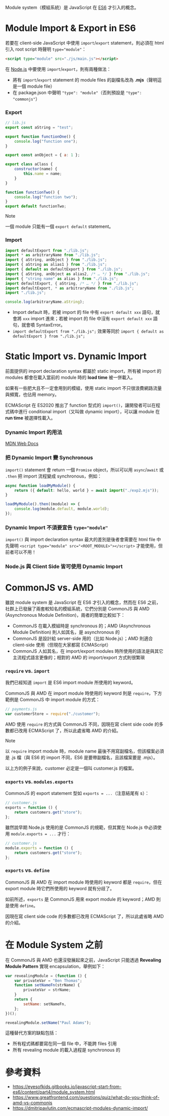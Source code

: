 Module system（模組系統）是 JavaScript 在 [ES6](</Programming Language/JavaScript/ES5 vs ES6.md>) 才引入的概念。

# Module Import & Export in ES6

若要在 client-side JavaScript 中使用 `import`/`export` statement，則必須在 html 引入 root script 時聲明 `type="module"`：

```html
<script type="module" src="./js/main.js"></script>
```

在 [Node.js](</Programming Language/JavaScript/Node.js/0 - Introduction.md>) 中要使用 `import`/`export`，則有兩種做法：

- 將有 `import`/`export` statement 的 module files 的副檔名改為 **.mjs**（聲明這是一個 module file）
- 在 package.json 中聲明 `"type": "module"`（否則預設是 `"type": "commonjs"`）

### Export

```JavaScript
// lib.js
export const aString = "test";

export function functionOne() {
    console.log("function one");
}

export const anObject = { a: 1 };

export class aClass {
    constructor(name) {
        this.name = name;
    }
}

function functionTwo() {
    console.log("function two");
}
export default functionTwo;
```

>[!Note]
>一個 module 只能有一個 `export default` statement。

### Import

```JavaScript
import defaultExport from "./lib.js";
import * as arbitraryName from "./lib.js";
import { aString, anObject } from "./lib.js";
import { aString as alias1 } from "./lib.js";
import { default as defaultExport } from "./lib.js";
import { aString, anObject as alias2, /* … */ } from "./lib.js";
import { "string name" as alias } from "./lib.js";
import defaultExport, { aString, /* … */ } from "./lib.js";
import defaultExport, * as arbitraryName from "./lib.js";
import "./lib.js";

console.log(arbitraryName.aString);
```

- Import default 時，若被 import 的 file 中有 `export default xxx` 語句，就會將 `xxx` import 進來；若被 import 的 file 中沒有 `export default xxx` 語句，就會噴 SyntaxError。
- `import defaultExport from "./lib.js";` 效果等同於 `import { default as defaultExport } from "./lib.js";`

# Static Import vs. Dynamic Import

前面提供的 import declaration syntax 都屬於 static import，所有被 import 的 modules 都會在載入當前的 module 時的 **load time** 被一併載入。

如果有一些肥大且不一定會用到的模組，使用 static import 不只很浪費網路流量與頻寬，也佔用 memory。

ECMAScript 在 ES2020 推出了 function 型式的 `import()`，讓開發者可以在程式碼中進行 conditional import（又叫做 dynamic import），可以讓 module 在 **run time** 被選擇性載入。

### Dynamic Import 的用法

[MDN Web Docs](https://developer.mozilla.org/en-US/docs/Web/JavaScript/Reference/Operators/import)

### 把 Dynamic Import 變 Synchronous

`import()` statement 會 return 一個 `Promise` object，所以可以用 `async`/`await` 或 `.then` 把 import 流程變成 synchronous，例如：

```JavaScript
async function loadMyModule() {
    return ({ default: hello, world } = await import("./exp2.mjs"));
}

loadMyModule().then((module) => {
    console.log(module.default, module.world);
});
```

### Dynamic Import 不須要宣告 `type="module"`

`import()` 與 import declaration syntax 最大的差別是後者會需要在 html file 中先聲明 `<script type="module" src="<ROOT_MODULE>"></script>` 才能使用，但前者可以不用！

### Node.js 與 Client Side 皆可使用 Dynamic Import

# CommonJS vs. AMD

雖說 module system 是 JavaScript 在 ES6 才引入的概念，然而在 ES6 之前，社群上已發展了兩套較知名的模組系統，它們分別是 CommonJS 與 AMD (Asynchronous Module Definition)，兩者的簡單比較如下：

- CommonJS 在載入模組時是 synchronous 的；AMD (Asynchronous Module Definition) 則人如其名，是 asynchronous 的
- CommonJS 是設計給 server-side 用的（比如 Node.js）；AMD 則適合 client-side 使用（但現在大家都寫 ECMAScript）
- CommonJS 人如其名，在 import/export modules 時所使用的語法是與其它主流程式語言更像的；相對的 AMD 的 import/export 方式則很繁瑣

### `require` vs. `import`

我們已經知道 `import` 是 ES6 import module 所使用的 keyword。

CommonJS 與 AMD 在 import module 時使用的 keyword 則是 `require`，下方範例是 CommonJS 中 import module 的方式：

```JavaScript
// payments.js
var customerStore = require("./customer");
```

AMD 使用 `require` 的方式與 CommonJS 不同，因現在寫 client side code 的多數都已改用 ECMAScript 了，所以此處省略 AMD 的介紹。

>[!Note]
>以 `require` import module 時，module name 最後不用寫副檔名，但該檔案必須是 .js 檔（與 ES6 的 import 不同，ES6 是要帶副檔名，且該檔案要是 .mjs）。
>
>以上方的例子來說，customer 必定是一個叫 customer.js 的檔案。

### `exports` vs. `modules.exports`

CommonJS 的 export statement 型如 `exports = ...`（注意結尾有 s）：

```JavaScript
// customer.js
exports = function () {  
    return customers.get("store");  
};
```

雖然說早期 Node.js 使用的是 CommonJS 的規範，但其實在 Node.js 中必須使用 `module.exports = ...` 才行：

```JavaScript
// customer.js
module.exports = function () {  
    return customers.get("store");  
};
```

### `exports` vs. `define`

CommonJS 與 AMD 在 import module 時使用的 keyword 都是 `require`，但在 export module 時它們所使用的 keyword 就有分歧了。

如前所述，`exports` 是 CommonJS 用來 export module 的 keyword；AMD 則是使用 `define`。 

因現在寫 client side code 的多數都已改用 ECMAScript 了，所以此處省略 AMD 的介紹。

# 在 Module System 之前

在 CommonJS 與 AMD 也還沒發展起來之前，JavaScript 只能透過 **Revealing Module Pattern** 實現 encapsulation，舉例如下：

```JavaScript
var revealingModule = (function () {
    var privateVar = "Ben Thomas";
    function setNameFn(strName) {
        privateVar = strName;
    }
    return {
        setName: setNameFn,
    };
})();

revealingModule.setName("Paul Adams");
```

這種替代方案的缺點包括：

- 所有程式碼都要寫在同一個 file 中，不能跨 files 引用
- 所有 revealing module 的載入過程是 synchronous 的

# 參考資料

- <https://eyesofkids.gitbooks.io/javascript-start-from-es6/content/part4/module_system.html>
- <https://www.greatfrontend.com/questions/quiz/what-do-you-think-of-amd-vs-commonjs>
- <https://dmitripavlutin.com/ecmascript-modules-dynamic-import/>
